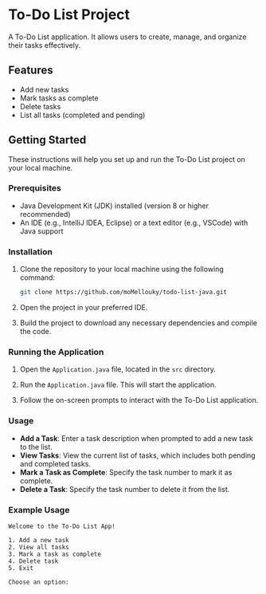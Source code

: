 # To-Do List Project

A To-Do List application. It allows users to create, manage, and organize their tasks effectively.

## Features

- Add new tasks
- Mark tasks as complete
- Delete tasks
- List all tasks (completed and pending)

## Getting Started

These instructions will help you set up and run the To-Do List project on your local machine.

### Prerequisites

- Java Development Kit (JDK) installed (version 8 or higher recommended)
- An IDE (e.g., IntelliJ IDEA, Eclipse) or a text editor (e.g., VSCode) with Java support

### Installation

1. Clone the repository to your local machine using the following command:

    ```bash
    git clone https://github.com/moMellouky/todo-list-java.git
    ```

2. Open the project in your preferred IDE.

3. Build the project to download any necessary dependencies and compile the code.

### Running the Application

1. Open the `Application.java` file, located in the `src` directory.

2. Run the `Application.java` file. This will start the application.

3. Follow the on-screen prompts to interact with the To-Do List application.

### Usage

- **Add a Task**: Enter a task description when prompted to add a new task to the list.
- **View Tasks**: View the current list of tasks, which includes both pending and completed tasks.
- **Mark a Task as Complete**: Specify the task number to mark it as complete.
- **Delete a Task**: Specify the task number to delete it from the list.
### Example Usage

```plaintext
Welcome to the To-Do List App!

1. Add a new task
2. View all tasks
3. Mark a task as complete
4. Delete task
5. Exit

Choose an option:

